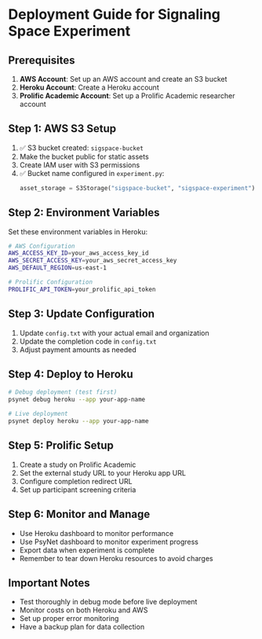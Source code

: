 # Deployment Guide for Signaling Space Experiment

## Prerequisites

1. **AWS Account**: Set up an AWS account and create an S3 bucket
2. **Heroku Account**: Create a Heroku account
3. **Prolific Academic Account**: Set up a Prolific Academic researcher account

## Step 1: AWS S3 Setup

1. ✅ S3 bucket created: `sigspace-bucket`
2. Make the bucket public for static assets
3. Create IAM user with S3 permissions
4. ✅ Bucket name configured in `experiment.py`:
   ```python
   asset_storage = S3Storage("sigspace-bucket", "sigspace-experiment")
   ```

## Step 2: Environment Variables

Set these environment variables in Heroku:

```bash
# AWS Configuration
AWS_ACCESS_KEY_ID=your_aws_access_key_id
AWS_SECRET_ACCESS_KEY=your_aws_secret_access_key
AWS_DEFAULT_REGION=us-east-1

# Prolific Configuration
PROLIFIC_API_TOKEN=your_prolific_api_token
```

## Step 3: Update Configuration

1. Update `config.txt` with your actual email and organization
2. Update the completion code in `config.txt`
3. Adjust payment amounts as needed

## Step 4: Deploy to Heroku

```bash
# Debug deployment (test first)
psynet debug heroku --app your-app-name

# Live deployment
psynet deploy heroku --app your-app-name
```

## Step 5: Prolific Setup

1. Create a study on Prolific Academic
2. Set the external study URL to your Heroku app URL
3. Configure completion redirect URL
4. Set up participant screening criteria

## Step 6: Monitor and Manage

- Use Heroku dashboard to monitor performance
- Use PsyNet dashboard to monitor experiment progress
- Export data when experiment is complete
- Remember to tear down Heroku resources to avoid charges

## Important Notes

- Test thoroughly in debug mode before live deployment
- Monitor costs on both Heroku and AWS
- Set up proper error monitoring
- Have a backup plan for data collection
